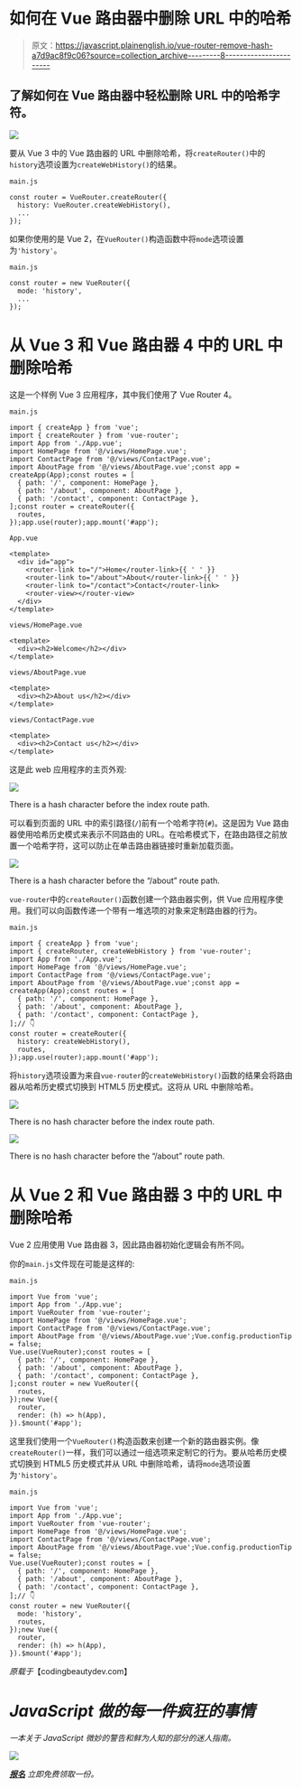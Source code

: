 # 如何在 Vue 路由器中删除 URL 中的哈希

> 原文：<https://javascript.plainenglish.io/vue-router-remove-hash-a7d9ac8f9c06?source=collection_archive---------8----------------------->

## 了解如何在 Vue 路由器中轻松删除 URL 中的哈希字符。

![](img/547586af3cb500a722fc93f5112057ff.png)

要从 Vue 3 中的 Vue 路由器的 URL 中删除哈希，将`createRouter()`中的`history`选项设置为`createWebHistory()`的结果。

`main.js`

```
const router = VueRouter.createRouter({
  history: VueRouter.createWebHistory(),
  ...
});
```

如果你使用的是 Vue 2，在`VueRouter()`构造函数中将`mode`选项设置为`'history'`。

`main.js`

```
const router = new VueRouter({
  mode: 'history',
  ...
});
```

# 从 Vue 3 和 Vue 路由器 4 中的 URL 中删除哈希

这是一个样例 Vue 3 应用程序，其中我们使用了 Vue Router 4。

`main.js`

```
import { createApp } from 'vue';
import { createRouter } from 'vue-router';
import App from './App.vue';
import HomePage from '@/views/HomePage.vue';
import ContactPage from '@/views/ContactPage.vue';
import AboutPage from '@/views/AboutPage.vue';const app = createApp(App);const routes = [
  { path: '/', component: HomePage },
  { path: '/about', component: AboutPage },
  { path: '/contact', component: ContactPage },
];const router = createRouter({
  routes,
});app.use(router);app.mount('#app');
```

`App.vue`

```
<template>
  <div id="app">
    <router-link to="/">Home</router-link>{{ ' ' }}
    <router-link to="/about">About</router-link>{{ ' ' }}
    <router-link to="/contact">Contact</router-link>
    <router-view></router-view>
  </div>
</template>
```

`views/HomePage.vue`

```
<template>
  <div><h2>Welcome</h2></div>
</template>
```

`views/AboutPage.vue`

```
<template>
  <div><h2>About us</h2></div>
</template>
```

`views/ContactPage.vue`

```
<template>
  <div><h2>Contact us</h2></div>
</template>
```

这是此 web 应用程序的主页外观:

![](img/b65cb0159b91fd2ffbfbe2b67712337d.png)

There is a hash character before the index route path.

可以看到页面的 URL 中的索引路径(`/`)前有一个哈希字符(`#`)。这是因为 Vue 路由器使用哈希历史模式来表示不同路由的 URL。在哈希模式下，在路由路径之前放置一个哈希字符，这可以防止在单击路由器链接时重新加载页面。

![](img/a7637d3e38b85a8dd763954df4d228b1.png)

There is a hash character before the “/about” route path.

`vue-router`中的`createRouter()`函数创建一个路由器实例，供 Vue 应用程序使用。我们可以向函数传递一个带有一堆选项的对象来定制路由器的行为。

`main.js`

```
import { createApp } from 'vue';
import { createRouter, createWebHistory } from 'vue-router';
import App from './App.vue';
import HomePage from '@/views/HomePage.vue';
import ContactPage from '@/views/ContactPage.vue';
import AboutPage from '@/views/AboutPage.vue';const app = createApp(App);const routes = [
  { path: '/', component: HomePage },
  { path: '/about', component: AboutPage },
  { path: '/contact', component: ContactPage },
];// 👇
const router = createRouter({
  history: createWebHistory(),
  routes,
});app.use(router);app.mount('#app');
```

将`history`选项设置为来自`vue-router`的`createWebHistory()`函数的结果会将路由器从哈希历史模式切换到 HTML5 历史模式。这将从 URL 中删除哈希。

![](img/0baa9939dcdd8b64b19364feb4818ece.png)

There is no hash character before the index route path.

![](img/55faca260fc2604ff95e3484c49c9064.png)

There is no hash character before the “/about” route path.

# 从 Vue 2 和 Vue 路由器 3 中的 URL 中删除哈希

Vue 2 应用使用 Vue 路由器 3，因此路由器初始化逻辑会有所不同。

你的`main.js`文件现在可能是这样的:

`main.js`

```
import Vue from 'vue';
import App from './App.vue';
import VueRouter from 'vue-router';
import HomePage from '@/views/HomePage.vue';
import ContactPage from '@/views/ContactPage.vue';
import AboutPage from '@/views/AboutPage.vue';Vue.config.productionTip = false;
Vue.use(VueRouter);const routes = [
  { path: '/', component: HomePage },
  { path: '/about', component: AboutPage },
  { path: '/contact', component: ContactPage },
];const router = new VueRouter({
  routes,
});new Vue({
  router,
  render: (h) => h(App),
}).$mount('#app');
```

这里我们使用一个`VueRouter()`构造函数来创建一个新的路由器实例。像`createRouter()`一样，我们可以通过一组选项来定制它的行为。要从哈希历史模式切换到 HTML5 历史模式并从 URL 中删除哈希，请将`mode`选项设置为`'history'`。

`main.js`

```
import Vue from 'vue';
import App from './App.vue';
import VueRouter from 'vue-router';
import HomePage from '@/views/HomePage.vue';
import ContactPage from '@/views/ContactPage.vue';
import AboutPage from '@/views/AboutPage.vue';Vue.config.productionTip = false;
Vue.use(VueRouter);const routes = [
  { path: '/', component: HomePage },
  { path: '/about', component: AboutPage },
  { path: '/contact', component: ContactPage },
];// 👇
const router = new VueRouter({
  mode: 'history',
  routes,
});new Vue({
  router,
  render: (h) => h(App),
}).$mount('#app');
```

*原载于*【codingbeautydev.com】

# *JavaScript 做的每一件疯狂的事情*

*一本关于 JavaScript 微妙的警告和鲜为人知的部分的迷人指南。*

*![](img/143ee152ba78025ea8643ba5b9726a20.png)*

*[**报名**](https://cbdev.link/d3c4eb) 立即免费领取一份。*